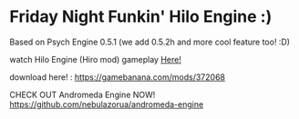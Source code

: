 # Friday Night Funkin' Hilo Engine :)
Based on Psych Engine 0.5.1 (we add 0.5.2h and more cool feature too! :D)

watch Hilo Engine (Hiro mod) gameplay [Here!](https://youtu.be/xUtoRWzfZII)

download here! : https://gamebanana.com/mods/372068

CHECK OUT Andromeda Engine NOW! https://github.com/nebulazorua/andromeda-engine
